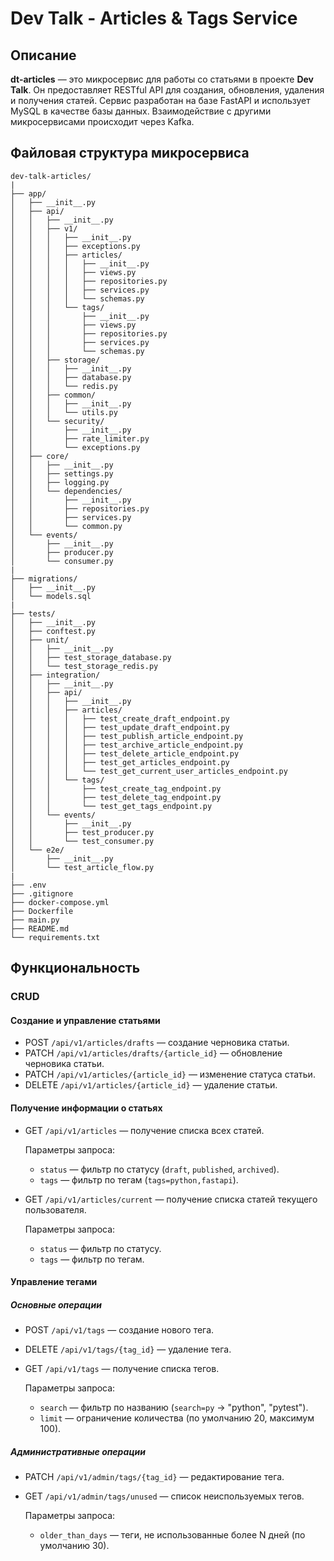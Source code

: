 # Dev Talk - Articles & Tags Service

## Описание

**dt-articles** — это микросервис для работы со статьями в проекте **Dev Talk**. Он предоставляет RESTful API для создания, обновления, удаления и получения статей. Сервис разработан на базе FastAPI и использует MySQL в качестве базы данных. Взаимодействие с другими микросервисами происходит через Kafka.

## Файловая структура микросервиса

```
dev-talk-articles/
|
├── app/
│   ├── __init__.py
│   ├── api/
│   │   ├── __init__.py
│   │   ├── v1/
│   │   │   ├── __init__.py
│   │   │   ├── exceptions.py
│   │   │   ├── articles/
│   │   │   │   ├── __init__.py
│   │   │   │   ├── views.py
│   │   │   │   ├── repositories.py
│   │   │   │   ├── services.py
│   │   │   │   └── schemas.py
│   │   │   └── tags/
│   │   │       ├── __init__.py
│   │   │       ├── views.py
│   │   │       ├── repositories.py
│   │   │       ├── services.py
│   │   │       └── schemas.py
│   │   ├── storage/
│   │   │   ├── __init__.py
│   │   │   ├── database.py
│   │   │   └── redis.py
│   │   ├── common/
│   │   │   ├── __init__.py
│   │   │   └── utils.py
│   │   └── security/
│   │       ├── __init__.py
│   │       ├── rate_limiter.py
│   │       └── exceptions.py
│   ├── core/
│   │   ├── __init__.py
│   │   ├── settings.py
│   │   ├── logging.py
│   │   └── dependencies/
│   │       ├── __init__.py
│   │       ├── repositories.py
│   │       ├── services.py
│   │       └── common.py
│   └── events/
│       ├── __init__.py
│       ├── producer.py
│       └── consumer.py
|
├── migrations/
│   ├── __init__.py
│   └── models.sql
|
├── tests/
│   ├── __init__.py
│   ├── conftest.py
│   ├── unit/
│   │   ├── __init__.py
│   │   ├── test_storage_database.py
│   │   └── test_storage_redis.py
│   ├── integration/
│   │   ├── __init__.py
│   │   ├── api/
│   │   │   ├── __init__.py
│   │   │   ├── articles/
│   │   │   │   ├── test_create_draft_endpoint.py
│   │   │   │   ├── test_update_draft_endpoint.py
│   │   │   │   ├── test_publish_article_endpoint.py
│   │   │   │   ├── test_archive_article_endpoint.py
│   │   │   │   ├── test_delete_article_endpoint.py
│   │   │   │   ├── test_get_articles_endpoint.py
│   │   │   │   └── test_get_current_user_articles_endpoint.py
│   │   │   └── tags/
│   │   │       ├── test_create_tag_endpoint.py
│   │   │       ├── test_delete_tag_endpoint.py
│   │   │       └── test_get_tags_endpoint.py
│   │   └── events/
│   │       ├── __init__.py
│   │       ├── test_producer.py
│   │       └── test_consumer.py
│   └── e2e/
│       ├── __init__.py
│       └── test_article_flow.py
|
├── .env
├── .gitignore
├── docker-compose.yml
├── Dockerfile
├── main.py
├── README.md
└── requirements.txt
```

## Функциональность

### CRUD

#### Создание и управление статьями

- POST `/api/v1/articles/drafts` — создание черновика статьи.
- PATCH `/api/v1/articles/drafts/{article_id}` — обновление черновика статьи.
- PATCH `/api/v1/articles/{article_id}` — изменение статуса статьи.
- DELETE `/api/v1/articles/{article_id}` — удаление статьи.

#### Получение информации о статьях

- GET `/api/v1/articles` — получение списка всех статей.

    Параметры запроса:

    * `status` — фильтр по статусу (`draft`, `published`, `archived`).
    * `tags` — фильтр по тегам (`tags=python,fastapi`).

- GET `/api/v1/articles/current` — получение списка статей текущего пользователя.

    Параметры запроса:

    * `status` — фильтр по статусу.
    * `tags` — фильтр по тегам.

#### Управление тегами

##### Основные операции

- POST `/api/v1/tags` — создание нового тега.
- DELETE `/api/v1/tags/{tag_id}` — удаление тега.
- GET `/api/v1/tags` — получение списка тегов.

    Параметры запроса:

    * `search` — фильтр по названию (`search=py` → "python", "pytest").
    * `limit` — ограничение количества (по умолчанию 20, максимум 100).

##### Административные операции

- PATCH `/api/v1/admin/tags/{tag_id}` — редактирование тега.
- GET `/api/v1/admin/tags/unused` — список неиспользуемых тегов.

    Параметры запроса:

    * `older_than_days` — теги, не использованные более N дней (по умолчанию 30).